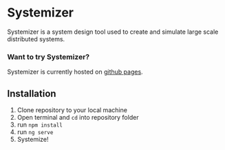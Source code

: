 # Systemizer

Systemizer is a system design tool used to create and simulate large scale distributed systems.

### Want to try Systemizer?
Systemizer is currently hosted on <a href="https://honzaap.github.io/Systemizer/">github pages</a>.

## Installation

1) Clone repository to your local machine
2) Open terminal and `cd` into repository folder
3) run `npm install`
4) run `ng serve`
5) Systemize!
